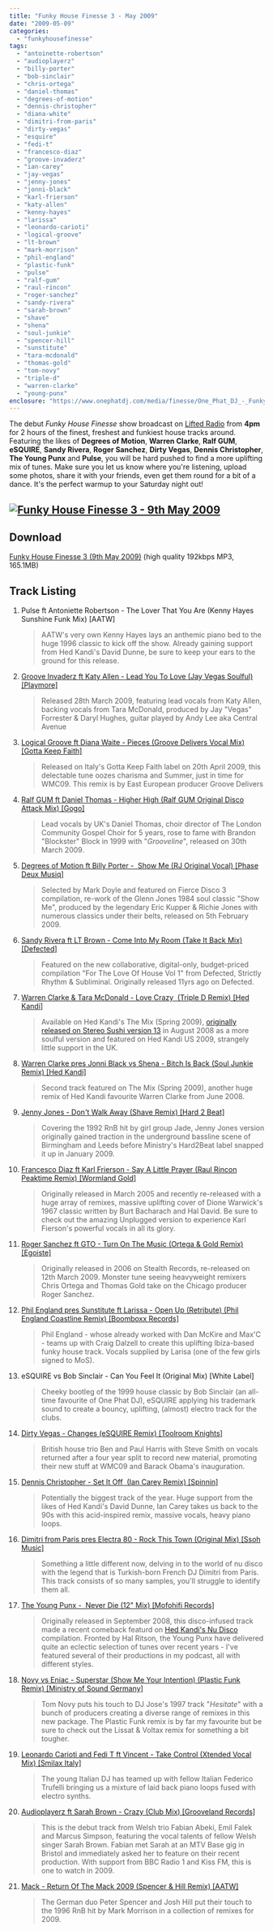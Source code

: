 ```yaml
---
title: "Funky House Finesse 3 - May 2009"
date: "2009-05-09"
categories: 
  - "funkyhousefinesse"
tags: 
  - "antoinette-robertson"
  - "audioplayerz"
  - "billy-porter"
  - "bob-sinclair"
  - "chris-ortega"
  - "daniel-thomas"
  - "degrees-of-motion"
  - "dennis-christopher"
  - "diana-white"
  - "dimitri-from-paris"
  - "dirty-vegas"
  - "esquire"
  - "fedi-t"
  - "francesco-diaz"
  - "groove-invaderz"
  - "ian-carey"
  - "jay-vegas"
  - "jenny-jones"
  - "jonni-black"
  - "karl-frierson"
  - "katy-allen"
  - "kenny-hayes"
  - "larissa"
  - "leonardo-carioti"
  - "logical-groove"
  - "lt-brown"
  - "mark-morrison"
  - "phil-england"
  - "plastic-funk"
  - "pulse"
  - "ralf-gum"
  - "raul-rincon"
  - "roger-sanchez"
  - "sandy-rivera"
  - "sarah-brown"
  - "shave"
  - "shena"
  - "soul-junkie"
  - "spencer-hill"
  - "sunstitute"
  - "tara-mcdonald"
  - "thomas-gold"
  - "tom-novy"
  - "triple-d"
  - "warren-clarke"
  - "young-punx"
enclosure: "https://www.onephatdj.com/media/finesse/One_Phat_DJ_-_Funky_House_Finesse_3_9th_May_2009_192.mp3 audio/mpeg 173150168 "
---
```


The debut _Funky House Finesse_ show broadcast on [Lifted Radio](https://lifted-radio.co.uk/) from **4pm** for 2 hours of the finest, freshest and funkiest house tracks around. Featuring the likes of **Degrees of Motion**, **Warren Clarke**, **Ralf GUM**, **eSQUIRE**, **Sandy Rivera**, **Roger Sanchez**, **Dirty Vegas**, **Dennis Christopher**, **The Young Punx** and **Pulse**, you will be hard pushed to find a more uplifting mix of tunes. Make sure you let us know where you're listening, upload some photos, share it with your friends, even get them round for a bit of a dance. It's the perfect warmup to your Saturday night out!

## [![Funky House Finesse 3 - 9th May 2009](https://farm4.static.flickr.com/3379/3515515828_5edd580208.jpg)](/download/1)

## Download

[Funky House Finesse 3 (9th May 2009)](/download/1) (high quality 192kbps MP3, 165.1MB)

## Track Listing

1. Pulse ft Antoniette Robertson - The Lover That You Are (Kenny Hayes Sunshine Funk Mix) \[AATW\]
    
    > AATW's very own Kenny Hayes lays an anthemic piano bed to the huge 1996 classic to kick off the show. Already gaining support from Hed Kandi's David Dunne, be sure to keep your ears to the ground for this release.
    
2. [Groove Invaderz ft Katy Allen - Lead You To Love (Jay Vegas Soulful) \[Playmore\]](https://www.traxsource.com/index.php?act=show&fc=tpage&cr=titles&cv=31803 "Buy this track from Traxsource for $1.99")
    
    > Released 28th March 2009, featuring lead vocals from Katy Allen, backing vocals from Tara McDonald, produced by Jay "Vegas" Forrester & Daryl Hughes, guitar played by Andy Lee aka Central Avenue
    
3. [Logical Groove ft Diana Waite - Pieces (Groove Delivers Vocal Mix) \[Gotta Keep Faith\]](https://www.traxsource.com/index.php?act=show&fc=tpage&cr=titles&cv=31900 "Buy this track from Traxsource for $1.99")
    
    > Released on Italy's Gotta Keep Faith label on 20th April 2009, this delectable tune oozes charisma and Summer, just in time for WMC09. This remix is by East European producer Groove Delivers
    
4. [Ralf GUM ft Daniel Thomas - Higher High (Ralf GUM Original Disco Attack Mix) \[Gogo\]](https://www.traxsource.com/index.php?act=show&fc=tpage&cr=titles&cv=31374 "Buy this track from Traxsource for $1.99")
    
    > Lead vocals by UK's Daniel Thomas, choir director of The London Community Gospel Choir for 5 years, rose to fame with Brandon "Blockster" Block in 1999 with "_Grooveline_", released on 30th March 2009.
    
5. [Degrees of Motion ft Billy Porter -  Show Me (RJ Original Vocal) \[Phase Deux Musiq\]](https://www.traxsource.com/index.php?act=show&fc=tpage&cr=titles&cv=28788 "Buy this track from Traxsource for $1.99")
    
    > Selected by Mark Doyle and featured on Fierce Disco 3 compilation, re-work of the Glenn Jones 1984 soul classic "Show Me", produced by the legendary Eric Kupper & Richie Jones with numerous classics under their belts, released on 5th February 2009.
    
6. [Sandy Rivera ft LT Brown - Come Into My Room (Take It Back Mix) \[Defected\]](https://www.djdownload.com/mp3-detail/Sandy+Rivera+ft+LT+Brown/Come+Into+My+Room/ITH/659465 "Buy this track from DJ Download for £1.25")
    
    > Featured on the new collaborative, digital-only, budget-priced compilation "For The Love Of House Vol 1" from Defected, Strictly Rhythm & Subliminal. Originally released 11yrs ago on Defected.
    
7. [Warren Clarke & Tara McDonald - Love Crazy  (Triple D Remix) \[Hed Kandi\]](https://www.play.com/Music/MP3-Download-Track/4-/9724366/Love-Crazy/Product.html?aid=9723391 "Buy this track from Play for 70p")
    
    > Available on Hed Kandi's The Mix (Spring 2009), [originally released on Stereo Sushi version 13](https://onephatdj.trackitdown.net/artist/179995/warren-clarke-and-tara-mcdonald.html) in August 2008 as a more soulful version and featured on Hed Kandi US 2009, strangely little support in the UK.
    
8. [Warren Clarke pres Jonni Black vs Shena - Bitch Is Back (Soul Junkie Remix) \[Hed Kandi\]](https://www.play.com/Music/MP3-Download-Track/4-/9724421/Bitch-Is-Back/Product.html?aid=9723391 "Buy this track from Play for 70p")
    
    > Second track featured on The Mix (Spring 2009), another huge remix of Hed Kandi favourite Warren Clarke from June 2008.
    
9. [Jenny Jones - Don't Walk Away (Shave Remix) \[Hard 2 Beat\]](https://onephatdj.trackitdown.net/genre/house/track/969778.html "Buy this track from Trackitdown for £1.49")
    
    > Covering the 1992 RnB hit by girl group Jade, Jenny Jones version originally gained traction in the underground bassline scene of Birmingham and Leeds before Ministry's Hard2Beat label snapped it up in January 2009.
    
10. [Francesco Diaz ft Karl Frierson - Say A Little Prayer (Raul Rincon Peaktime Remix) \[Wormland Gold\]](https://www.traxsource.com/index.php?act=show&fc=tpage&cr=titles&cv=31100 "Buy this track from Traxsource for $3.99")
    
    > Originally released in March 2005 and recently re-released with a huge array of remixes, massive uplifting cover of Dione Warwick's 1967 classic written by Burt Bacharach and Hal David. Be sure to check out the amazing Unplugged version to experience Karl Fierson's powerful vocals in all its glory.
    
11. [Roger Sanchez ft GTO - Turn On The Music (Ortega & Gold Remix) \[Egoiste\]](https://onephatdj.trackitdown.net/genre/house/track/899665.html "Buy this track from Trackitdown for £1.49")
    
    > Originally released in 2006 on Stealth Records, re-released on 12th March 2009. Monster tune seeing heavyweight remixers Chris Ortega and Thomas Gold take on the Chicago producer Roger Sanchez.
    
12. [Phil England pres Sunstitute ft Larissa - Open Up (Retribute) (Phil England Coastline Remix) \[Boomboxx Records\]](https://www.beatport.com/en-US/html/content/release/detail/161859/open_up_retribute "Buy this track from Beatport")
    
    > Phil England - whose already worked with Dan McKire and Max'C - teams up with Craig Dalzell to create this uplifting Ibiza-based funky house track. Vocals supplied by Larisa (one of the few girls signed to MoS).
    
13. eSQUIRE vs Bob Sinclair - Can You Feel It (Original Mix) \[White Label\]
    
    > Cheeky bootleg of the 1999 house classic by Bob Sinclair (an all-time favourite of One Phat DJ), eSQUIRE applying his trademark sound to create a bouncy, uplifting, (almost) electro track for the clubs.
    
14. [Dirty Vegas - Changes (eSQUIRE Remix) \[Toolroom Knights\]](https://www.toolroomrecords.co.uk/shop/digital/changes "Buy this track from Toolroom Records for £1.50")
    
    > British house trio Ben and Paul Harris with Steve Smith on vocals returned after a four year split to record new material, promoting their new stuff at WMC09 and Barack Obama's inauguration.
    
15. [Dennis Christopher - Set It Off  (Ian Carey Remix) \[Spinnin\]](https://www.traxsource.com/index.php?act=show&fc=tpage&cr=titles&cv=30733 "Buy this track from Traxsource for $1.99")
    
    > Potentially the biggest track of the year. Huge support from the likes of Hed Kandi's David Dunne, Ian Carey takes us back to the 90s with this acid-inspired remix, massive vocals, heavy piano loops.
    
16. [Dimitri from Paris pres Electra 80 - Rock This Town (Original Mix) \[Ssoh Music\]](https://onephatdj.trackitdown.net/genre/house/track/957430.html "Buy this track from Xpress Beats for 85p")
    
    > Something a little different now, delving in to the world of nu disco with the legend that is Turkish-born French DJ Dimitri from Paris. This track consists of so many samples, you'll struggle to identify them all.
    
17. [The Young Punx -  Never Die (12" Mix) \[Mofohifi Records\]](https://onephatdj.trackitdown.net/genre/techno/track/703097.html "Buy this track from Trackitdown for £1.49")
    
    > Originally released in September 2008, this disco-infused track made a recent comeback featurd on [Hed Kandi's Nu Disco](https://www.amazon.co.uk/Hed-Kandi-Disco-Various-Artists/dp/B001U7FWPA) compilation. Fronted by Hal Ritson, the Young Punx have delivered quite an eclectic selection of tunes over recent years - I've featured several of their productions in my podcast, all with different styles.
    
18. [Novy vs Eniac - Superstar (Show Me Your Intention) (Plastic Funk Remix) \[Ministry of Sound Germany\]](https://www.xpressbeats.com/release/superstar-show-me-your-intention-40752 "Buy this track from Xpress Beats for 85p")
    
    > Tom Novy puts his touch to DJ Jose's 1997 track "_Hesitate_" with a bunch of producers creating a diverse range of remixes in this new package. The Plastic Funk remix is by far my favourite but be sure to check out the Lissat & Voltax remix for something a bit tougher.
    
19. [Leonardo Carioti and Fedi T ft Vincent - Take Control (Xtended Vocal Mix) \[Smilax Italy\]](https://www.juno.co.uk/ppps/products/347490-01.htm "Buy this CD from Juno for £7.99")
    
    > The young Italian DJ has teamed up with fellow Italian Federico Trufelli bringing us a mixture of laid back piano loops fused with electro synths.
    
20. [Audioplayerz ft Sarah Brown - Crazy (Club Mix) \[Grooveland Records\]](https://onephatdj.trackitdown.net/genre/house/track/909403.html "Buy this track from Trackitdown for £1.49")
    
    > This is the debut track from Welsh trio Fabian Abeki, Emil Falek and Marcus Simpson, featuring the vocal talents of fellow Welsh singer Sarah Brown. Fabian met Sarah at an MTV Base gig in Bristol and immediately asked her to feature on their recent production. With support from BBC Radio 1 and Kiss FM, this is one to watch in 2009.
    
21. [Mack - Return Of The Mack 2009 (Spencer & Hill Remix) \[AATW\]](https://www.djtunes.com/track/return-of-the-mack-2009__327276 "Buy this track from DJ Tunes for 99p")
    
    > The German duo Peter Spencer and Josh Hill put their touch to the 1996 RnB hit by Mark Morrison in a collection of remixes for 2009.
